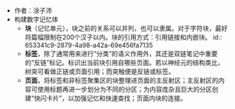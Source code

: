 - 作者：涂子沛
- 构建数字记忆体
	- **块**（记忆单元），块之前的关系可以并列，也可以隶属。对于字符块，最好将篇幅限制在200个汉子以内。块的引用方式：引用链接和内嵌块。
	  id:: 653341c9-2879-4a98-a42a-69e456fa7135
	- **标签**，除了通常用来进行“分类”的语义作用外，其还是双链笔记中重要的“反链”标记。标识出当前块引用自哪些页面。若以神经元的结构类比，树突可看做正链或页面引用；而突触便是反链或标签。
	- **页面**，将标签和非标签聚集区的块整理进页面的主反射区；主反射区的内容可使用标题再进一步划分为不同的分区；为内容庞杂且巨大的分区创建“快闪卡片”，以加强记忆和快速查找；页面内块的连接。